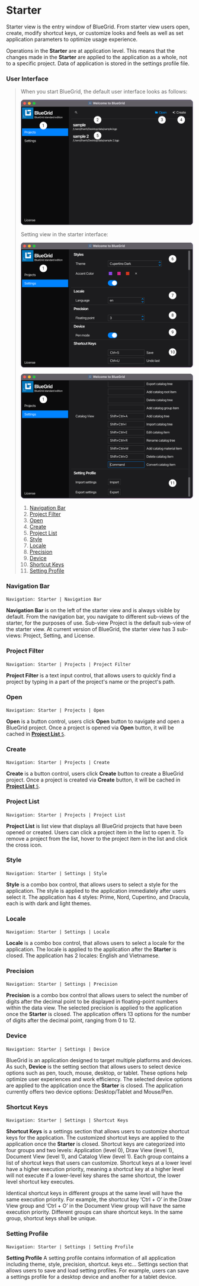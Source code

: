 # Starter

Starter view is the entry window of BlueGrid. From starter view users open, create, modify shortcut keys, or customize looks and feels as well as set application parameters to optimize usage experience. 

Operations in the **Starter** are at application level. This means that the changes made in the **Starter** are applied to the application as a whole, not to a specific project. Data of application is stored in the settings profile file.

### User Interface
>  When you start BlueGrid, the default user interface looks as follows:
> 
>  ![Starter default interface](assets/image/starter/1.png)
> 
>  Setting view in the starter interface:
> 
>  ![Starter default interface](assets/image/starter/2.png)
> 
> ![Starter default interface](assets/image/starter/3.png)
> 
> 1. [Navigation Bar](#navigation-bar)
> 2. [Project Filter](#project-filter)
> 3. [Open](#open)
> 4. [Create](#create)
> 5. [Project List](#project-list)
> 6. [Style](#style)
> 7. [Locale](#locale) 
> 8. [Precision](#precision) 
> 9. [Device](#device) 
> 10. [Shortcut Keys](#shortcut-keys)
> 11. [Setting Profile](#setting-profile)

### Navigation Bar
  ```Navigation: Starter | Navigation Bar```  

   **Navigation Bar** is on the left of the starter view and is always visible by default. From the navigation bar, you navigate to different sub-views of the starter, for the purposes of use. Sub-view Project is the default sub-view of the starter view. 
   At current version of BlueGrid, the starter view has 3 sub-views: Project, Setting, and License.
### Project Filter
```Navigation: Starter | Projects | Project Filter```

   **Project Filter** is a text input control, that allows users to quickly find a project by typing in a part of the project's name or the project's path. 
### Open
```Navigation: Starter | Projects | Open```

   **Open** is a button control, users click **Open** button to navigate and open a BlueGrid project. Once a project is opened via **Open** button, it will be cached in [**Project List** ```5```](#project-list).
### Create
```Navigation: Starter | Projects | Create```
   
   **Create** is a button control, users click **Create** button to create a BlueGrid project. Once a project is created via **Create** button, it will be cached in [**Project List** ```5```](#project-list).
### Project List
```Navigation: Starter | Projects | Project List```

   **Project List** is list view that displays all BlueGrid projects that have been opened or created. Users can click a project item in the list to open it. To remove a project from the list, hover to the project item in the list and click the cross icon.
### Style
```Navigation: Starter | Settings | Style```

   **Style** is a combo box control, that allows users to select a style for the application. The style is applied to the application immediately after users select it. The application has 4 styles: Prime, Nord, Cupertino, and Dracula, each is with dark and light themes.
### Locale
   ```Navigation: Starter | Settings | Locale```

   **Locale** is a combo box control, that allows users to select a locale for the application. The locale is applied to the application after the **Starter** is closed. The application has 2 locales: English and Vietnamese.
### Precision
   ```Navigation: Starter | Settings | Precision```

   **Precision** is a combo box control that allows users to select the number of digits after the decimal point to be displayed in floating-point numbers within the data view. The selected precision is applied to the application once the **Starter** is closed. The application offers 13 options for the number of digits after the decimal point, ranging from 0 to 12.
### Device
   ```Navigation: Starter | Settings | Device```

BlueGrid is an application designed to target multiple platforms and devices. As such, **Device** is the setting section that allows users to select device options such as pen, touch, mouse, desktop, or tablet. These options help optimize user experiences and work efficiency. The selected device options are applied to the application once the **Starter** is closed. The application currently offers two device options: Desktop/Tablet and Mouse/Pen.
### Shortcut Keys
   ```Navigation: Starter | Settings | Shortcut Keys```

**Shortcut Keys** is a settings section that allows users to customize shortcut keys for the application. The customized shortcut keys are applied to the application once the **Starter** is closed. Shortcut keys are categorized into four groups and two levels: Application (level 0), Draw View (level 1), Document View (level 1), and Catalog View (level 1). Each group contains a list of shortcut keys that users can customize. Shortcut keys at a lower level have a higher execution priority, meaning a shortcut key at a higher level will not execute if a lower-level key shares the same shortcut, the lower level shortcut key executes. 

Identical shortcut keys in different groups at the same level will have the same execution priority. For example, the shortcut key ‘Ctrl + O’ in the Draw View group and ‘Ctrl + O’ in the Document View group will have the same execution priority. Different groups can share shortcut keys. In the same group, shortcut keys shall be unique. 
### Setting Profile
   ```Navigation: Starter | Settings | Setting Profile```
   
**Setting Profile** A setting profile contains information of all application including theme, style, precision, shortcut. keys etc... Settings section that allows users to save and load setting profiles.  For example, users can save a settings profile for a desktop device and another for a tablet device. 

